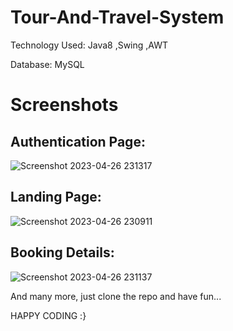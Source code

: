 # Tour-And-Travel-System
Technology Used: Java8 ,Swing ,AWT

Database: MySQL

# Screenshots

## Authentication Page: 

![Screenshot 2023-04-26 231317](https://user-images.githubusercontent.com/86166514/234659626-949e0b9c-8fde-48b4-a0e4-8c1a885b008a.png)

## Landing Page: 
![Screenshot 2023-04-26 230911](https://user-images.githubusercontent.com/86166514/234659863-741347ac-aa74-4893-9801-3c6f809ada4e.png)

## Booking Details:
![Screenshot 2023-04-26 231137](https://user-images.githubusercontent.com/86166514/234659982-cd6346e9-e0f0-42f1-80a4-01782c373b52.png)

And many more, just clone the repo and have fun...

HAPPY CODING :}
